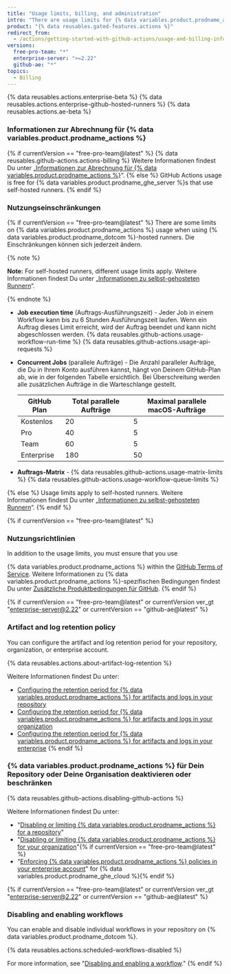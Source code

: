 ```yaml
---
title: "Usage limits, billing, and administration"
intro: "There are usage limits for {% data variables.product.prodname_actions %} workflows. Usage charges apply to repositories that go beyond the amount of free minutes and storage for a repository."
product: "{% data reusables.gated-features.actions %}"
redirect_from:
  - /actions/getting-started-with-github-actions/usage-and-billing-information-for-github-actions
versions:
  free-pro-team: "*"
  enterprise-server: ">=2.22"
  github-ae: "*"
topics:
  - Billing
---
```


{% data reusables.actions.enterprise-beta %}
{% data reusables.actions.enterprise-github-hosted-runners %}
{% data reusables.actions.ae-beta %}

### Informationen zur Abrechnung für {% data variables.product.prodname_actions %}

{% if currentVersion == "free-pro-team@latest" %}
{% data reusables.github-actions.actions-billing %} Weitere Informationen findest Du unter „[Informationen zur Abrechnung für {% data variables.product.prodname_actions %}](/billing/managing-billing-for-github-actions/about-billing-for-github-actions)“.
{% else %}
GitHub Actions usage is free for
{% data variables.product.prodname_ghe_server %}s that use self-hosted runners.
{% endif %}

### Nutzungseinschränkungen

{% if currentVersion == "free-pro-team@latest" %}
There are some limits on
{% data variables.product.prodname_actions %} usage when using {% data variables.product.prodname_dotcom %}-hosted runners. Die Einschränkungen können sich jederzeit ändern.

{% note %}

**Note:** For self-hosted runners, different usage limits apply. Weitere Informationen findest Du unter „[Informationen zu selbst-gehosteten Runnern](/actions/hosting-your-own-runners/about-self-hosted-runners/#usage-limits)“.

{% endnote %}

- **Job execution time** (Auftrags-Ausführungszeit) - Jeder Job in einem Workflow kann bis zu 6 Stunden Ausführungszeit laufen. Wenn ein Auftrag dieses Limit erreicht, wird der Auftrag beendet und kann nicht abgeschlossen werden.
  {% data reusables.github-actions.usage-workflow-run-time %}
  {% data reusables.github-actions.usage-api-requests %}
- **Concurrent Jobs** (parallele Aufträge) - Die Anzahl paralleler Aufträge, die Du in Ihrem Konto ausführen kannst, hängt von Deinem GitHub-Plan ab, wie in der folgenden Tabelle ersichtlich. Bei Überschreitung werden alle zusätzlichen Aufträge in die Warteschlange gestellt.

  | GitHub Plan | Total parallele Aufträge | Maximal parallele macOS-Aufträge |
  | ----------- | ------------------------ | -------------------------------- |
  | Kostenlos   | 20                       | 5                                |
  | Pro         | 40                       | 5                                |
  | Team        | 60                       | 5                                |
  | Enterprise  | 180                      | 50                               |

- **Auftrags-Matrix** - {% data reusables.github-actions.usage-matrix-limits %}
  {% data reusables.github-actions.usage-workflow-queue-limits %}

{% else %}
Usage limits apply to self-hosted runners. Weitere Informationen findest Du unter „[Informationen zu selbst-gehosteten Runnern](/actions/hosting-your-own-runners/about-self-hosted-runners/#usage-limits)“.
{% endif %}

{% if currentVersion == "free-pro-team@latest" %}

### Nutzungsrichtlinien

In addition to the usage limits, you must ensure that you use

{% data variables.product.prodname_actions %} within the [GitHub Terms of Service](/articles/github-terms-of-service/). Weitere Informationen zu {% data variables.product.prodname_actions %}-spezifischen Bedingungen findest Du unter [Zusätzliche Produktbedingungen für GitHub](/github/site-policy/github-additional-product-terms#a-actions-usage).
{% endif %}

{% if currentVersion == "free-pro-team@latest" or currentVersion ver_gt "enterprise-server@2.22" or currentVersion == "github-ae@latest" %}

### Artifact and log retention policy

You can configure the artifact and log retention period for your repository, organization, or enterprise account.

{% data reusables.actions.about-artifact-log-retention %}

Weitere Informationen findest Du unter:

- [Configuring the retention period for {% data variables.product.prodname_actions %} for artifacts and logs in your repository](/github/administering-a-repository/configuring-the-retention-period-for-github-actions-artifacts-and-logs-in-your-repository)
- [Configuring the retention period for {% data variables.product.prodname_actions %} for artifacts and logs in your organization](/organizations/managing-organization-settings/configuring-the-retention-period-for-github-actions-artifacts-and-logs-in-your-organization)
- [Configuring the retention period for {% data variables.product.prodname_actions %} for artifacts and logs in your enterprise](/github/setting-up-and-managing-your-enterprise/configuring-the-retention-period-for-github-actions-artifacts-and-logs-in-your-enterprise-account)
  {% endif %}

### {% data variables.product.prodname_actions %} für Dein Repository oder Deine Organisation deaktivieren oder beschränken

{% data reusables.github-actions.disabling-github-actions %}

Weitere Informationen findest Du unter:

- "[Disabling or limiting {% data variables.product.prodname_actions %} for a repository](/github/administering-a-repository/disabling-or-limiting-github-actions-for-a-repository)"
- "[Disabling or limiting {% data variables.product.prodname_actions %} for your organization](/organizations/managing-organization-settings/disabling-or-limiting-github-actions-for-your-organization)"{% if currentVersion == "free-pro-team@latest" %}
- "[Enforcing {% data variables.product.prodname_actions %} policies in your enterprise account](/github/setting-up-and-managing-your-enterprise/enforcing-github-actions-policies-in-your-enterprise-account)" for {% data variables.product.prodname_ghe_cloud %}{% endif %}

{% if currentVersion == "free-pro-team@latest" or currentVersion ver_gt "enterprise-server@2.22" or currentVersion == "github-ae@latest" %}

### Disabling and enabling workflows

You can enable and disable individual workflows in your repository on {% data variables.product.prodname_dotcom %}.

{% data reusables.actions.scheduled-workflows-disabled %}

For more information, see "[Disabling and enabling a workflow](/actions/managing-workflow-runs/disabling-and-enabling-a-workflow)."
{% endif %}
